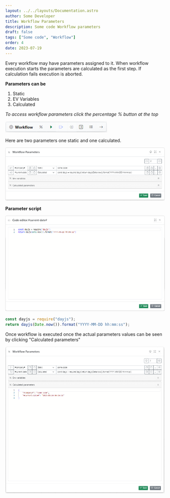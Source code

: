```yaml
---
layout: ../../layouts/Documentation.astro
author: Some Developer
title: Workflow Parameters
description: Some code Workflow parameters
draft: false
tags: ["Some code", "Workflow"]
order: 4
date: 2023-07-19
---
```


Every workflow may have parameters assigned to it. When workflow execution starts the parameters are calculated as the first step. If calculation fails execution is aborted.

**Parameters can be**

1. Static
1. EV Variables
1. Calculated

_To access workflow parameters click the percentage % button at the top_

![Working execution toolbar](../../assets/workflow-execution-toolbar.png)

Here are two parameters one static and one calculated.

![Workflow Parameters dialogue](../../assets/workflow-parameters-example-1.png)

**Parameter script**

![Workflow Parameters dialogue](../../assets/workflow-parameters-script.png)

```javascript
const dayjs = require("dayjs");
return dayjs(Date.now()).format("YYYY-MM-DD hh:mm:ss");
```

Once workflow is executed once the actual parameters values can be seen by clicking "Calculated parameters"

![Calculated parameters](../../assets/workflow-parameters-calculation-result.png)
